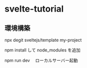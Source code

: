 # svelte-tutorial

## 環境構築

npx degit sveltejs/template my-project

npm install して node_modules を追加

npm run dev 　ローカルサーバー起動